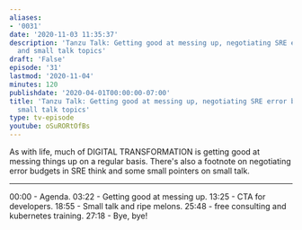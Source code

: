 ```yaml
---
aliases:
- '0031'
date: '2020-11-03 11:35:37'
description: 'Tanzu Talk: Getting good at messing up, negotiating SRE error budgets,
  and small talk topics'
draft: 'False'
episode: '31'
lastmod: '2020-11-04'
minutes: 120
publishdate: '2020-04-01T00:00:00-07:00'
title: 'Tanzu Talk: Getting good at messing up, negotiating SRE error budgets, and
  small talk topics'
type: tv-episode
youtube: oSuRORtOfBs
---
```


As with life, much of DIGITAL TRANSFORMATION is getting good at messing things up on a regular basis. There's also a footnote on negotiating error budgets in SRE think and some small pointers on small talk.

----

00:00 - Agenda.
03:22 - Getting good at messing up.
13:25 - CTA for developers.
18:55 - Small talk and ripe melons.
25:48 - free consulting and kubernetes training.
27:18 - Bye, bye!
